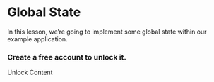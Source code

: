 # Global State

In this lesson, we’re going to implement some global state within our example application.

### Create a free account to unlock it.

Unlock Content
